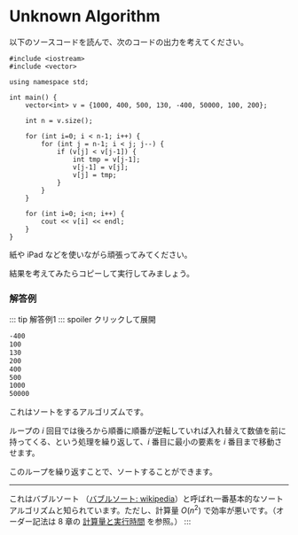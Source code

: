 # Unknown Algorithm

以下のソースコードを読んで、次のコードの出力を考えてください。

```cpp:line-numbers
#include <iostream>
#include <vector>

using namespace std;

int main() {
    vector<int> v = {1000, 400, 500, 130, -400, 50000, 100, 200};

    int n = v.size();

    for (int i=0; i < n-1; i++) {
        for (int j = n-1; i < j; j--) {
            if (v[j] < v[j-1]) {
                int tmp = v[j-1];
                v[j-1] = v[j];
                v[j] = tmp;
            }
        }
    }

    for (int i=0; i<n; i++) {
        cout << v[i] << endl;
    }
}
```

紙や iPad などを使いながら頑張ってみてください。

結果を考えてみたらコピーして実行してみましょう。

### 解答例

::: tip 解答例1
::: spoiler クリックして展開

```txt
-400
100
130
200
400
500
1000
50000
```

これはソートをするアルゴリズムです。

ループの $i$ 回目では後ろから順番に順番が逆転していれば入れ替えて数値を前に持ってくる、という処理を繰り返して、$i$ 番目に最小の要素を $i$ 番目まで移動させます。

このループを繰り返すことで、ソートすることができます。

---

これはバブルソート （[バブルソート: wikipedia](https://ja.wikipedia.org/wiki/バブルソート)）と呼ばれ一番基本的なソートアルゴリズムと知られています。ただし、計算量 $O(n^2)$ で効率が悪いです。（オーダー記法は 8 章の [計算量と実行時間](../../chapter-8/complexity.md) を参照。）
:::
